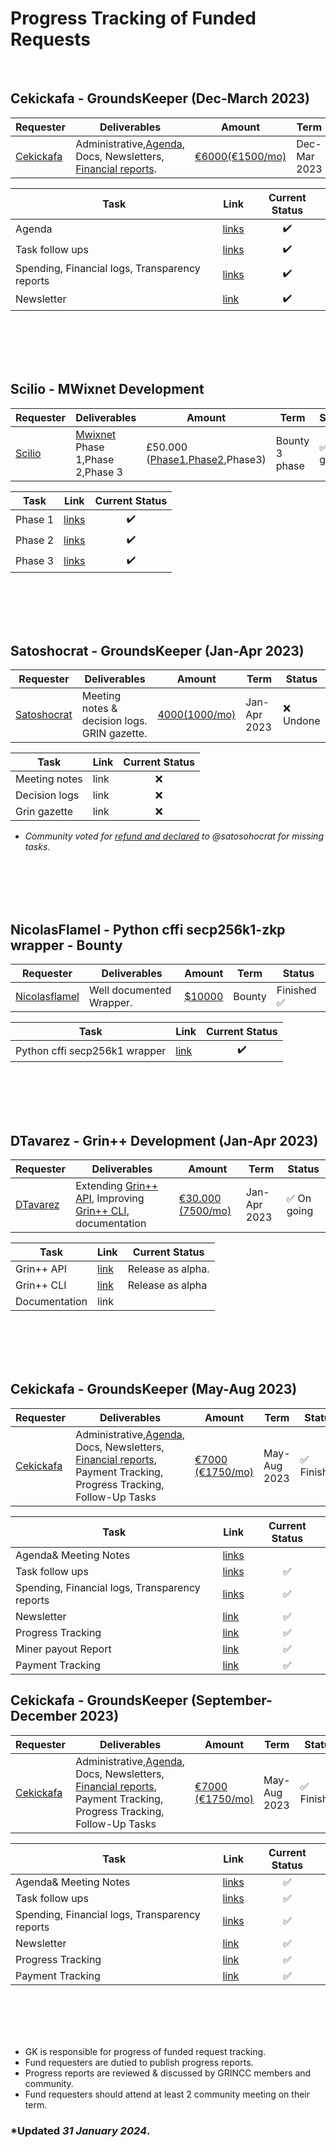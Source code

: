 # Progress Tracking of Funded Requests
<br />

 ## Cekickafa - GroundsKeeper (Dec-March 2023)

|Requester | Deliverables |Amount|  Term  | Status |
| ----- | ---- | ---- | ---- | --- | 
|[Cekickafa](https://forum.grin.mw/t/request-for-funding-cobragrin-december-2022-march-2023/10208/10)  | Administrative,[Agenda](https://github.com/grincc/agenda/issues), Docs, Newsletters, [Financial reports](https://github.com/cekickafa/finance). | [€6000(€1500/mo)](https://blockchair.com/bitcoin/transaction/7f66e917ccc259c90f1ca517c3b3699dd966be10e102cdc3e4bc7db596d099b0)  | Dec-Mar 2023 | ✅ Finished |

| Task           | Link |  Current Status |  
|----------------|---------------|:----------------:|  
| Agenda |  [links](https://github.com/cekickafa/agenda)  |    ✔️ |                |            
 Task follow ups   |  [links](https://github.com/cekickafa/agenda/blob/main/community_task_list.md)  |  ✔️ |   |
| Spending, Financial logs, Transparency reports   | [links](https://github.com/cekickafa/finance)  |   ✔️ | |
| Newsletter | [link](https://grinpost.substack.com/ )      |       ✔️     |   |
   
<br />      
<br />      
<br />      
<br />      



  
    




## Scilio - MWixnet Development
 

|Requester | Deliverables | Amount |  Term  | Status |
| ----- | ---- | ---- | ---- | --- | 
|[Scilio](https://forum.grin.mw/t/request-for-funding-scilio-coinswap-implementation/9149)  | [Mwixnet](https://github.com/mimblewimble/mwixnet) Phase 1,Phase 2,Phase 3  | £50.000 ([Phase1](https://blockchair.com/bitcoin/transaction/ee27a3fd3b97c9bf8c63e09d507269a8305fad835275e71baad80e426631e954),[Phase2](https://blockchair.com/bitcoin/transaction/371d626948e81561e30d9e3d59f94eecd6f170a0cc8eeef0d03be1738d8a13ac),Phase3)  | Bounty 3 phase | ✅ On going |

| Task           | Link          |  Current Status |  
|----------------|---------------|:----------------: | 
| Phase 1 |  [links](https://github.com/mimblewimble/mwixnet/pull/1)  |    ✔️    |                  |        
  Phase 2   | [links](https://github.com/mimblewimble/mwixnet/pull/3 )  |   ✔️ |    |
| Phase 3   |  [links](https://github.com/mimblewimble/mwixnet/pull/20 ) | ✔️ | | 

<br />      
<br />      
<br />      
<br />      


## Satoshocrat - GroundsKeeper (Jan-Apr 2023)

|Requester | Deliverables | Amount |  Term  | Status |
| ----- | ---- | ---- | ---- | --- | 
|[Satoshocrat](https://forum.grin.mw/t/request-for-funding-groundskeeper-satoshocrat-jan-apr-2023/10211/9)  | Meeting notes & decision logs. GRIN gazette.  | [$4000($1000/mo)](https://blockchair.com/bitcoin/transaction/7f66e917ccc259c90f1ca517c3b3699dd966be10e102cdc3e4bc7db596d099b0)  | Jan-Apr 2023 | ❌ Undone |

| Task           | Link |  Current Status |  
|----------------|---------------|:----------------:| 
| Meeting notes  |  link  |  ❌ |  |          
 Decision logs   |  link  |  ❌ |  |
| Grin gazette   |  link  |  ❌ |  |

* _Community voted for [refund and declared](https://forum.grin.mw/t/request-for-funding-groundskeeper-satoshocrat-jan-apr-2023/10211/10 ) to @satosohocrat for missing tasks_.


<br />      
<br />      
<br />      
<br />      

## NicolasFlamel -  Python cffi secp256k1-zkp wrapper - Bounty 

|Requester | Deliverables | Amount |  Term  | Status |
| ----- | ---- | ---- | ---- | --- | 
|[Nicolasflamel](https://forum.grin.mw/t/locked-python-cffi-secp256k1-zkp-wrapper-bounty/10030)  | Well documented Wrapper. | [$10000](https://blockchair.com/bitcoin/transaction/ee09f1dead58f8b20f168037c6942b74f81c09ad02b6f7f9897d534a636a37ab)  |  Bounty | Finished ✅ |

| Task           | Link |  Current Status |  
|----------------|---------------|:----------------:| 
| Python cffi secp256k1 wrapper |  [link](https://github.com/grinventions/secp256k1-zkp-mw#installation)  |    ✔️ | |          


<br />      
<br />      
<br />      
<br />      



## DTavarez - Grin++ Development (Jan-Apr 2023)
 

|Requester | Deliverables | Amount |  Term  | Status |
| ----- | ---- | ---- | ---- | --- | 
|[DTavarez](https://forum.grin.mw/t/request-for-funding-davidtavarez-january-april-2023/10205)  | Extending [Grin++ API](https://github.com/mimblewimble/grin-rfcs/blob/master/text/0007-node-api-v2.md), Improving [Grin++ CLI](https://github.com/GrinPlusPlus/GrinPP-CLI), documentation | [€30.000 (7500/mo)](https://blockchair.com/bitcoin/transaction/20c3fe26dc2e1e94c3d0bfd614c06e0b2bacdeb0bc4142f22af7f936396dd020)  | Jan-Apr 2023 | ✅ On going |

| Task           | Link          |  Current Status |  
|----------------|---------------|---------------- | 
| Grin++ API |  [link](https://github.com/GrinPlusPlus/GrinPlusPlus/pull/221 )  |  Release as alpha.     |                  |        
  Grin++ CLI  |  [link]( https://github.com/GrinPlusPlus/GrinPP-CLI/pull/7)  | Release as alpha   |    |
| Documentation   |  link |  |   | 




<br />      
<br />      
<br />      
<br />      

## Cekickafa - GroundsKeeper (May-Aug 2023)


|Requester | Deliverables |Amount|  Term  | Status |
| ----- | ---- | ---- | ---- | --- | 
|[Cekickafa](https://forum.grin.mw/t/request-for-funding-cobragrin-may-aug-2023/10486/8)  | Administrative,[Agenda](https://github.com/cekickafa/agenda), Docs, Newsletters, [Financial reports](https://github.com/cekickafa/finance), Payment Tracking, Progress Tracking, Follow-Up Tasks | [€7000 (€1750/mo)](https://blockchair.com/bitcoin/transaction/7f66e917ccc259c90f1ca517c3b3699dd966be10e102cdc3e4bc7db596d099b0)  | May-Aug 2023 | ✅ Finished |

| Task           | Link |  Current Status |  
|----------------|---------------|:----------------:|  
| Agenda& Meeting Notes |  [links](https://github.com/cekickafa/agenda)  |     |                |            
 Task follow ups   |  [links](https://github.com/cekickafa/agenda/blob/main/community_task_list.md)  | ✅  |   |
| Spending, Financial logs, Transparency reports   | [links](https://github.com/cekickafa/finance)  | ✅   | |
| Newsletter | [link](https://grinpost.substack.com/ )      |   ✅         |
| Progress Tracking | [link](https://github.com/cekickafa/docs-1/blob/main/funded_requests_progress.md)  | ✅
| Miner payout Report| [link](https://github.com/cekickafa/finance/blob/main/grincc-wallet. )    |     ✅                |
| Payment Tracking |   [link](https://github.com/cekickafa/finance/blob/main/payment-tracking.md)  | ✅ |






## Cekickafa - GroundsKeeper (September-December 2023)


|Requester | Deliverables |Amount|  Term  | Status |
| ----- | ---- | ---- | ---- | --- | 
|[Cekickafa](https://forum.grin.mw/t/request-for-funding-cobragrin-may-aug-2023/10486/8)  | Administrative,[Agenda](https://github.com/cekickafa/agenda), Docs, Newsletters, [Financial reports](https://github.com/cekickafa/finance), Payment Tracking, Progress Tracking, Follow-Up Tasks | [€7000 (€1750/mo)](https://blockchair.com/bitcoin/transaction/7f66e917ccc259c90f1ca517c3b3699dd966be10e102cdc3e4bc7db596d099b0)  | May-Aug 2023 | ✅ Finished |

| Task           | Link |  Current Status |  
|----------------|---------------|:----------------:|  
| Agenda& Meeting Notes |  [links](https://github.com/cekickafa/agenda)  |  ✅    |                  
 Task follow ups   |  [links](https://github.com/cekickafa/agenda/blob/main/community_task_list.md)  | ✅  | 
| Spending, Financial logs, Transparency reports   | [links](https://github.com/cekickafa/finance)  |  ✅  |  
| Newsletter | [link](https://grinpost.substack.com/ )      |    ✅        | 
| Progress Tracking | [link](https://github.com/cekickafa/docs-1/blob/main/funded_requests_progress.md) | ✅
| Payment Tracking |   [link](https://github.com/cekickafa/finance/blob/main/payment-tracking.md)  |  ✅ |













<br />      
<br />      
<br />      
<br />  






* GK is responsible for progress of funded request tracking.
* Fund requesters are dutied to publish progress reports.
* Progress reports are reviewed & discussed  by GRINCC members and community.
* Fund requesters should attend at least 2 community meeting on their term.



### *Updated  <i>31 January 2024</i>.




